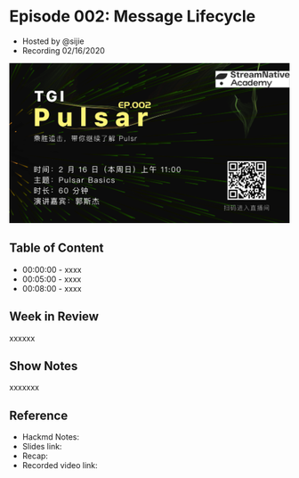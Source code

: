 # Episode 002: Message Lifecycle

- Hosted by @sijie
- Recording 02/16/2020

![](/image/002-promotion.png)

## Table of Content

- 00:00:00 - xxxx
- 00:05:00 - xxxx
- 00:08:00 - xxxx

## Week in Review

xxxxxx

## Show Notes

xxxxxxx

## Reference 

- Hackmd Notes: 
- Slides link: 
- Recap: 
- Recorded video link:
